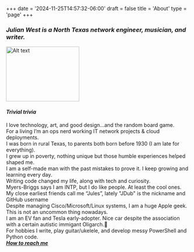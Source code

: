 +++
date = '2024-11-25T14:57:32-06:00'
draft = false
title = 'About'
type = 'page'
+++

### _Julian West is a North Texas network engineer, musician, and writer._

<img src="https://julianwest.me/Blog/about/julian-about.jpeg" alt="Alt text" width="200" height="150">

#### _Trivial trivia_

<div style="font-size: 14px;">
I love technology, art, and good design...and the random board game.<br />
For a living I’m an ops nerd working IT network projects & cloud deployments.<br />   
I was born in rural Texas, to parents both born before 1930 (I am late for everything).<br />
I grew up in poverty, nothing unique but those humble experiences helped shaped me.<br />
I am a self-made man with the past mistakes to prove it. I keep growing and learning every day.<br />      
Writing code changed my life, along with tech and curiosity.<br />   
Myers-Briggs says I am INTP, but I do like people. At least the cool ones.<br />   
My close earliest friends call me “Jules”, lately "JDub" is the nickname and <a href="https://github.com/J-DubApps" style="text-decoration: none;">GitHub username</a><br /> 
Despite managing Cisco/Microsoft/Linux systems, I am a huge Apple geek. This is not an uncommon thing nowadays.<br />   
I am an EV fan and Tesla early-adopter. Nice car despite the association with a certain autistic immigant Oligarch.&#129335;<br />   
For hobbies I write, play guitar/ukelele, and develop messy PowerShell and Python code. <br />
<a href ="http://julianwest.me/Blog/contact/contacting/"><i><b>How to reach me</a></i></b> 
</div>